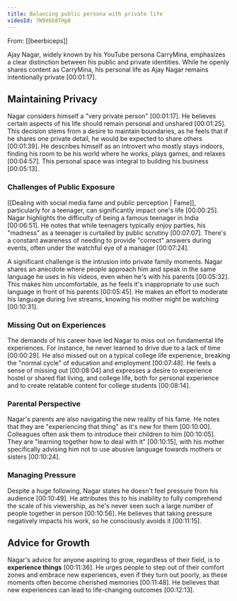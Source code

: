 ```yaml
---
title: Balancing public persona with private life
videoId: 7W9X6b8THp8
---
```


From: [[beerbiceps]] <br/> 

Ajay Nagar, widely known by his YouTube persona CarryMina, emphasizes a clear distinction between his public and private identities. While he openly shares content as CarryMina, his personal life as Ajay Nagar remains intentionally private <a class="yt-timestamp" data-t="00:01:17">[00:01:17]</a>.

## Maintaining Privacy
Nagar considers himself a "very private person" <a class="yt-timestamp" data-t="00:01:17">[00:01:17]</a>. He believes certain aspects of his life should remain personal and unshared <a class="yt-timestamp" data-t="00:01:25">[00:01:25]</a>. This decision stems from a desire to maintain boundaries, as he feels that if he shares one private detail, he would be expected to share others <a class="yt-timestamp" data-t="00:01:39">[00:01:39]</a>. He describes himself as an introvert who mostly stays indoors, finding his room to be his world where he works, plays games, and relaxes <a class="yt-timestamp" data-t="00:04:57">[00:04:57]</a>. This personal space was integral to building his business <a class="yt-timestamp" data-t="00:05:13">[00:05:13]</a>.

### Challenges of Public Exposure
[[Dealing with social media fame and public perception | Fame]], particularly for a teenager, can significantly impact one's life <a class="yt-timestamp" data-t="00:00:25">[00:00:25]</a>. Nagar highlights the difficulty of being a famous teenager in India <a class="yt-timestamp" data-t="00:06:51">[00:06:51]</a>. He notes that while teenagers typically enjoy parties, his "madness" as a teenager is curtailed by public scrutiny <a class="yt-timestamp" data-t="00:07:07">[00:07:07]</a>. There's a constant awareness of needing to provide "correct" answers during events, often under the watchful eye of a manager <a class="yt-timestamp" data-t="00:07:24">[00:07:24]</a>.

A significant challenge is the intrusion into private family moments. Nagar shares an anecdote where people approach him and speak in the same language he uses in his videos, even when he's with his parents <a class="yt-timestamp" data-t="00:05:32">[00:05:32]</a>. This makes him uncomfortable, as he feels it's inappropriate to use such language in front of his parents <a class="yt-timestamp" data-t="00:05:45">[00:05:45]</a>. He makes an effort to moderate his language during live streams, knowing his mother might be watching <a class="yt-timestamp" data-t="00:10:31">[00:10:31]</a>.

### Missing Out on Experiences
The demands of his career have led Nagar to miss out on fundamental life experiences. For instance, he never learned to drive due to a lack of time <a class="yt-timestamp" data-t="00:00:29">[00:00:29]</a>. He also missed out on a typical college life experience, breaking the "normal cycle" of education and employment <a class="yt-timestamp" data-t="00:07:48">[00:07:48]</a>. He feels a sense of missing out <a class="yt-timestamp" data-t="00:08:04">[00:08:04]</a> and expresses a desire to experience hostel or shared flat living, and college life, both for personal experience and to create relatable content for college students <a class="yt-timestamp" data-t="00:08:14">[00:08:14]</a>.

### Parental Perspective
Nagar's parents are also navigating the new reality of his fame. He notes that they are "experiencing that thing" as it's new for them <a class="yt-timestamp" data-t="00:10:00">[00:10:00]</a>. Colleagues often ask them to introduce their children to him <a class="yt-timestamp" data-t="00:10:05">[00:10:05]</a>. They are "learning together how to deal with it" <a class="yt-timestamp" data-t="00:10:15">[00:10:15]</a>, with his mother specifically advising him not to use abusive language towards mothers or sisters <a class="yt-timestamp" data-t="00:10:24">[00:10:24]</a>.

### Managing Pressure
Despite a huge following, Nagar states he doesn't feel pressure from his audience <a class="yt-timestamp" data-t="00:10:49">[00:10:49]</a>. He attributes this to his inability to fully comprehend the scale of his viewership, as he's never seen such a large number of people together in person <a class="yt-timestamp" data-t="00:10:56">[00:10:56]</a>. He believes that taking pressure negatively impacts his work, so he consciously avoids it <a class="yt-timestamp" data-t="00:11:15">[00:11:15]</a>.

## Advice for Growth
Nagar's advice for anyone aspiring to grow, regardless of their field, is to **experience things** <a class="yt-timestamp" data-t="00:11:36">[00:11:36]</a>. He urges people to step out of their comfort zones and embrace new experiences, even if they turn out poorly, as these moments often become cherished memories <a class="yt-timestamp" data-t="00:11:48">[00:11:48]</a>. He believes that new experiences can lead to life-changing outcomes <a class="yt-timestamp" data-t="00:12:13">[00:12:13]</a>.